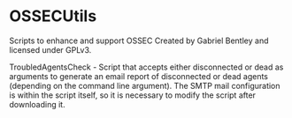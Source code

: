 # OSSECUtils
Scripts to enhance and support OSSEC
Created by Gabriel Bentley and licensed under GPLv3.

TroubledAgentsCheck - Script that accepts either disconnected or dead as arguments to generate an email report of disconnected or dead agents (depending on the command line argument).  The SMTP mail configuration is within the script itself, so it is necessary to modify the script after downloading it.
